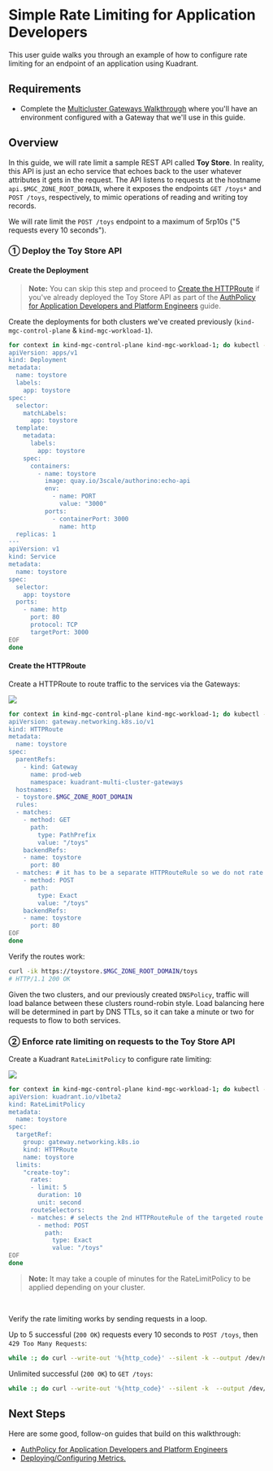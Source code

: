 # Simple Rate Limiting for Application Developers

This user guide walks you through an example of how to configure rate limiting for an endpoint of an application using Kuadrant.

## Requirements

- Complete the [Multicluster Gateways Walkthrough](./multicluster-gateways-walkthrough.md) where you'll have an environment configured with a Gateway that we'll use in this guide.

## Overview

In this guide, we will rate limit a sample REST API called **Toy Store**. In reality, this API is just an echo service that echoes back to the user whatever attributes it gets in the request. The API listens to requests at the hostname `api.$MGC_ZONE_ROOT_DOMAIN`, where it exposes the endpoints `GET /toys*` and `POST /toys`, respectively, to mimic operations of reading and writing toy records.

We will rate limit the `POST /toys` endpoint to a maximum of 5rp10s ("5 requests every 10 seconds").

### ① Deploy the Toy Store API

#### Create the Deployment

> **Note:** You can skip this step and proceed to [Create the HTTPRoute](#create-the-httproute) if you've already deployed the Toy Store API as part of the [AuthPolicy for Application Developers and Platform Engineers](https://docs.kuadrant.io/kuadrant-operator/doc/user-guides/auth-for-app-devs-and-platform-engineers/#2-deploy-the-toy-store-sample-application-persona-app-developer) guide.

Create the deployments for both clusters we've created previously (`kind-mgc-control-plane` & `kind-mgc-workload-1`).

```bash
for context in kind-mgc-control-plane kind-mgc-workload-1; do kubectl --context $context apply -f - <<EOF
apiVersion: apps/v1
kind: Deployment
metadata:
  name: toystore
  labels:
    app: toystore
spec:
  selector:
    matchLabels:
      app: toystore
  template:
    metadata:
      labels:
        app: toystore
    spec:
      containers:
        - name: toystore
          image: quay.io/3scale/authorino:echo-api
          env:
            - name: PORT
              value: "3000"
          ports:
            - containerPort: 3000
              name: http
  replicas: 1
---
apiVersion: v1
kind: Service
metadata:
  name: toystore
spec:
  selector:
    app: toystore
  ports:
    - name: http
      port: 80
      protocol: TCP
      targetPort: 3000
EOF
done
```

#### Create the HTTPRoute
Create a HTTPRoute to route traffic to the services via the Gateways:

![](https://i.imgur.com/rdN8lo3.png)

```sh
for context in kind-mgc-control-plane kind-mgc-workload-1; do kubectl --context $context apply -f - <<EOF
apiVersion: gateway.networking.k8s.io/v1
kind: HTTPRoute
metadata:
  name: toystore
spec:
  parentRefs:
    - kind: Gateway
      name: prod-web
      namespace: kuadrant-multi-cluster-gateways
  hostnames:
  - toystore.$MGC_ZONE_ROOT_DOMAIN
  rules:
  - matches:
    - method: GET
      path:
        type: PathPrefix
        value: "/toys"
    backendRefs:
    - name: toystore
      port: 80
  - matches: # it has to be a separate HTTPRouteRule so we do not rate limit other endpoints
    - method: POST
      path:
        type: Exact
        value: "/toys"
    backendRefs:
    - name: toystore
      port: 80
EOF
done
```

Verify the routes work:

```sh
curl -ik https://toystore.$MGC_ZONE_ROOT_DOMAIN/toys
# HTTP/1.1 200 OK
```

Given the two clusters, and our previously created `DNSPolicy`, traffic will load balance between these clusters round-robin style. Load balancing here will be determined in part by DNS TTLs, so it can take a minute or two for requests to flow to both services.

### ② Enforce rate limiting on requests to the Toy Store API

Create a Kuadrant `RateLimitPolicy` to configure rate limiting:

![](https://i.imgur.com/2A9sXXs.png)

```sh
for context in kind-mgc-control-plane kind-mgc-workload-1; do kubectl --context $context apply -f - <<EOF
apiVersion: kuadrant.io/v1beta2
kind: RateLimitPolicy
metadata:
  name: toystore
spec:
  targetRef:
    group: gateway.networking.k8s.io
    kind: HTTPRoute
    name: toystore
  limits:
    "create-toy":
      rates:
      - limit: 5
        duration: 10
        unit: second
      routeSelectors:
      - matches: # selects the 2nd HTTPRouteRule of the targeted route
        - method: POST
          path:
            type: Exact
            value: "/toys"
EOF
done
```

> **Note:** It may take a couple of minutes for the RateLimitPolicy to be applied depending on your cluster.

<br/>

Verify the rate limiting works by sending requests in a loop.

Up to 5 successful (`200 OK`) requests every 10 seconds to `POST /toys`, then `429 Too Many Requests`:

```sh
while :; do curl --write-out '%{http_code}' --silent -k --output /dev/null https://toystore.$MGC_ZONE_ROOT_DOMAIN/toys -X POST | egrep --color "\b(429)\b|$"; sleep 1; done
```

Unlimited successful (`200 OK`) to `GET /toys`:

```sh
while :; do curl --write-out '%{http_code}' --silent -k  --output /dev/null https://toystore.$MGC_ZONE_ROOT_DOMAIN/toys | egrep --color "\b(429)\b|$"; sleep 1; done
```

## Next Steps

Here are some good, follow-on guides that build on this walkthrough:

* [AuthPolicy for Application Developers and Platform Engineers](https://docs.kuadrant.io/kuadrant-operator/doc/user-guides/auth-for-app-devs-and-platform-engineers/)
* [Deploying/Configuring Metrics.](./metrics-walkthrough.md)
